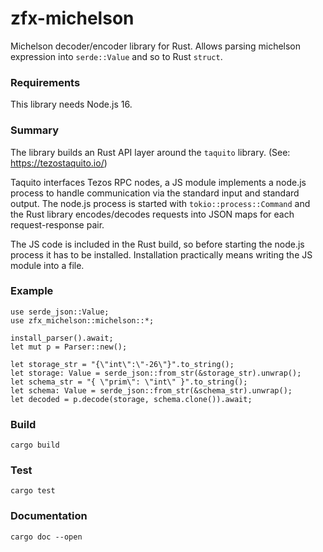 # zfx-michelson

Michelson decoder/encoder library for Rust. Allows parsing michelson expression into `serde::Value` and so to Rust `struct`.

### Requirements

This library needs Node.js 16.

### Summary

The library builds an Rust API layer around the `taquito` library. (See: <https://tezostaquito.io/>)

Taquito interfaces Tezos RPC nodes, a JS module implements a node.js process to handle communication via the standard input and standard output. The node.js process is started with `tokio::process::Command` and the Rust library encodes/decodes requests into JSON maps for each request-response pair.

The JS code is included in the Rust build, so before starting the node.js process it has to be installed. Installation practically means writing the JS module into a file.

### Example

```text
use serde_json::Value;
use zfx_michelson::michelson::*;

install_parser().await;
let mut p = Parser::new();

let storage_str = "{\"int\":\"-26\"}".to_string();
let storage: Value = serde_json::from_str(&storage_str).unwrap();
let schema_str = "{ \"prim\": \"int\" }".to_string();
let schema: Value = serde_json::from_str(&schema_str).unwrap();
let decoded = p.decode(storage, schema.clone()).await;

```

### Build

`cargo build`

### Test

`cargo test`

### Documentation

`cargo doc --open`

